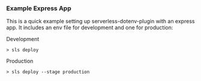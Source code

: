 ### Example Express App

This is a quick example setting up serverless-dotenv-plugin with an express app. It includes an env file for development and one for production:

Development
```
> sls deploy
```

Production
```
> sls deploy --stage production
```
